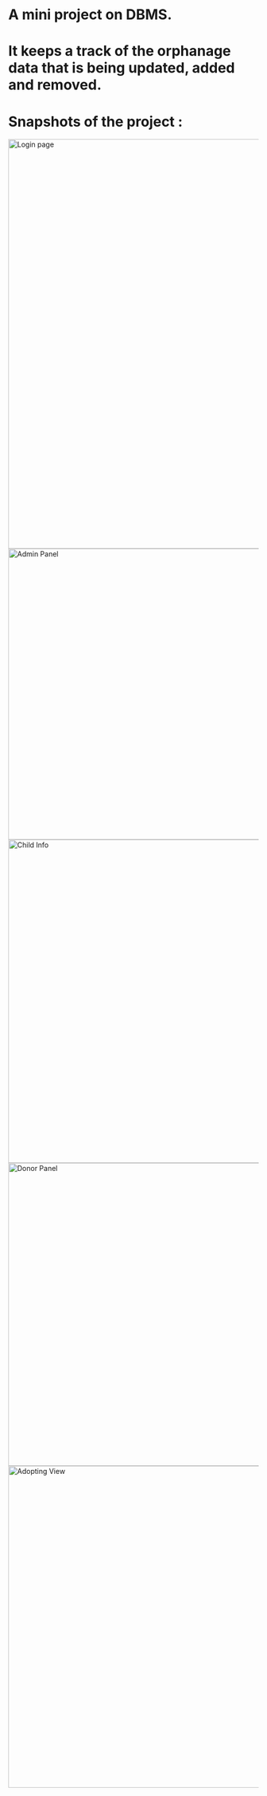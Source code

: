 # A mini project on DBMS.
# It keeps a track of the orphanage data that is being updated, added and removed.  

# Snapshots of the project :
<img width="822" alt="Login page" src="https://user-images.githubusercontent.com/76659793/232550006-470cd019-fa25-47a9-874f-b6374c18fa39.png">
<img width="584" alt="Admin Panel" src="https://user-images.githubusercontent.com/76659793/232549423-8f82b33b-d4f8-4023-8b87-4ce27690307d.png">
<img width="649" alt="Child Info" src="https://user-images.githubusercontent.com/76659793/232549460-e5ead84d-f4c1-45ab-a0ad-cdac4a88a30f.png">
<img width="608" alt="Donor Panel" src="https://user-images.githubusercontent.com/76659793/232549663-bb7fc2d8-cdfe-4b16-b917-d6a9ae532bc4.png">
<img width="646" alt="Adopting View" src="https://user-images.githubusercontent.com/76659793/232549940-aab43ebc-26ed-4d4a-9ccb-ed6abb01b15e.png">

